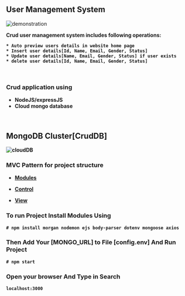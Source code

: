 <div align="left" width="50">

## User Management System

<img src="https://github.com/iNightjar/User-Management-System/blob/master/images/demonstration.gif?raw=true" href="https://github.com/iNightjar" alt="demonstration" />
  
<br>

<p><strong>Crud user management system includes following operations:
    
    * Auto preview users details in website home page
    * Insert user details[Id, Name, Email, Gender, Status]
    * Update user details[Name, Email, Gender, Status] if user exists
    * delete user details[Id, Name, Email, Gender, Status]

<br>

### Crud application using

* NodeJS/expressJS
* Cloud mongo database

<br>

## MongoDB Cluster[CrudDB]
<img src="https://github.com/iNightjar/User-Management-System/blob/master/images/cloudDB.png?raw=true" href="https://github.com/iNightjar" alt="cloudDB" />

<br>

### MVC Pattern for project structure

* [Modules](https://github.com/iNightjar/User-Management-System/tree/master/views)

* [Control](https://github.com/iNightjar/User-Management-System/tree/master/server)

* [View](https://github.com/iNightjar/User-Management-System/tree/master/assets)

### To run Project Install Modules Using

```
# npm install morgan nodemon ejs body-parser dotenv mongoose axios
```
### Then Add Your [MONGO_URL] to File [config.env] And Run Project

```
# npm start 
```


### Open your browser And Type in Search

```
localhost:3000
```


</div>